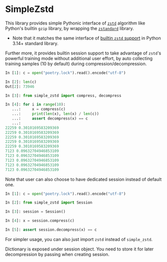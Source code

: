 # SimpleZstd

This library provides simple Pythonic interface of [`zstd`](https://facebook.github.io/zstd/) algorithm like Python's builtin `gzip` library, by wrapping the [`zstandard`](https://github.com/indygreg/python-zstandard) library.
- Note that it matches the same interface of [builtin `zstd` support](https://docs.python.org/3.14/whatsnew/3.14.html#pep-784-adding-zstandard-to-the-standard-library) in Python 3.14+ standard library.

Further more, it provides builtin session support to take advantage of `zstd`'s powerful training mode without additional user effort, by auto collecting training samples (10 by default) during compression/decompression.

``` python
In [1]: c = open("poetry.lock").read().encode("utf-8")

In [2]: len(c)
Out[2]: 73946

In [3]: from simple_zstd import compress, decompress

In [4]: for i in range(10):
   ...:     x = compress(c)
   ...:     print(len(x), len(x) / len(c))
   ...:     assert decompress(x) == c
   ...:
22259 0.3010169583209369
22259 0.3010169583209369
22259 0.3010169583209369
22259 0.3010169583209369
22259 0.3010169583209369
7123 0.09632704946853109
7123 0.09632704946853109
7123 0.09632704946853109
7123 0.09632704946853109
7123 0.09632704946853109
```

Note that user can also choose to have dedicated session instead of default one.

``` python
In [1]: c = open("poetry.lock").read().encode("utf-8")

In [2]: from simple_zstd import Session

In [3]: session = Session()

In [4]: x = session.compress(c)

In [5]: assert session.decompress(x) == c
```

For simpler usage, you can also just import `zstd` instead of `simple_zstd`.

Dictionary is exposed under session object. You need to store it for later decompression by passing when creating session.
